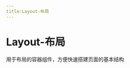 ```yaml
---
title:Layout-布局
---
```


# Layout-布局
用于布局的容器组件，方便快速搭建页面的基本结构
<ClientOnly>
    <layout-demo></layout-demo> 
</ClientOnly>